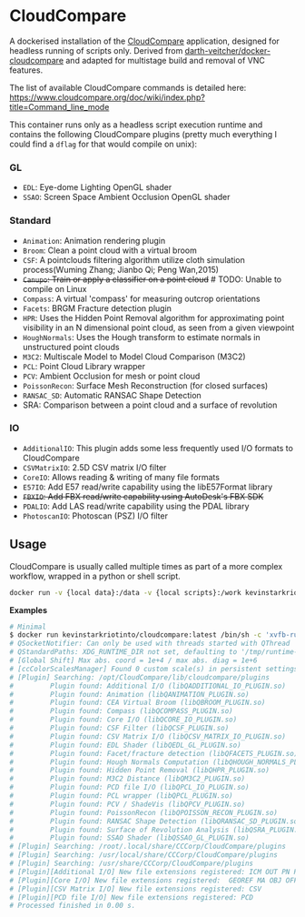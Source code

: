 # CloudCompare

A dockerised installation of the [CloudCompare](http://www.cloudcompare.org) application, designed for headless running of scripts only. Derived from [darth-veitcher/docker-cloudcompare](https://github.com/darth-veitcher/docker-cloudcompare) and adapted for multistage build and removal of VNC features.

The list of available CloudCompare commands is detailed here: <https://www.cloudcompare.org/doc/wiki/index.php?title=Command_line_mode>

This container runs only as a headless script execution runtime and contains the following CloudCompare plugins (pretty much everything I could find a `dflag` for that would compile on unix):

### GL

- `EDL`: Eye-dome Lighting OpenGL shader
- `SSAO`: Screen Space Ambient Occlusion OpenGL shader

### Standard

- `Animation`: Animation rendering plugin
- `Broom`: Clean a point cloud with a virtual broom
- `CSF`: A pointclouds filtering algorithm utilize cloth simulation process(Wuming Zhang; Jianbo Qi; Peng Wan,2015)
- ~~`Canupo`: Train or apply a classifier on a point cloud~~ # TODO: Unable to compile on Linux
- `Compass`: A virtual 'compass' for measuring outcrop orientations
- `Facets`: BRGM Fracture detection plugin
- `HPR`: Uses the Hidden Point Removal algorithm for approximating point visibility in an N dimensional point cloud, as seen from a given viewpoint
- `HoughNormals`: Uses the Hough transform to estimate normals in unstructured point clouds
- `M3C2`: Multiscale Model to Model Cloud Comparison (M3C2)
- `PCL`: Point Cloud Library wrapper
- `PCV`: Ambient Occlusion for mesh or point cloud
- `PoissonRecon`: Surface Mesh Reconstruction (for closed surfaces)
- `RANSAC_SD`: Automatic RANSAC Shape Detection
- SRA: Comparison between a point cloud and a surface of revolution

### IO

- `AdditionalIO`: This plugin adds some less frequently used I/O formats to CloudCompare
- `CSVMatrixIO`: 2.5D CSV matrix I/O filter
- `CoreIO`: Allows reading & writing of many file formats
- `E57IO`: Add E57 read/write capability using the libE57Format library
- ~~`FBXIO`: Add FBX read/write capability using AutoDesk's FBX SDK~~
- `PDALIO`: Add LAS read/write capability using the PDAL library
- `PhotoscanIO`: Photoscan (PSZ) I/O filter

## Usage

CloudCompare is usually called multiple times as part of a more complex workflow, wrapped in a python or shell script.

```sh
docker run -v {local data}:/data -v {local scripts}:/work kevinstarkriotinto/cloudcompare:latest {script to run}
```

**Examples**

```sh
# Minimal
$ docker run kevinstarkriotinto/cloudcompare:latest /bin/sh -c 'xvfb-run CloudCompare -SILENT -CLEAR'
# QSocketNotifier: Can only be used with threads started with QThread
# QStandardPaths: XDG_RUNTIME_DIR not set, defaulting to '/tmp/runtime-root'
# [Global Shift] Max abs. coord = 1e+4 / max abs. diag = 1e+6
# [ccColorScalesManager] Found 0 custom scale(s) in persistent settings
# [Plugin] Searching: /opt/CloudCompare/lib/cloudcompare/plugins
#         Plugin found: Additional I/O (libQADDITIONAL_IO_PLUGIN.so)
#         Plugin found: Animation (libQANIMATION_PLUGIN.so)
#         Plugin found: CEA Virtual Broom (libQBROOM_PLUGIN.so)
#         Plugin found: Compass (libQCOMPASS_PLUGIN.so)
#         Plugin found: Core I/O (libQCORE_IO_PLUGIN.so)
#         Plugin found: CSF Filter (libQCSF_PLUGIN.so)
#         Plugin found: CSV Matrix I/O (libQCSV_MATRIX_IO_PLUGIN.so)
#         Plugin found: EDL Shader (libQEDL_GL_PLUGIN.so)
#         Plugin found: Facet/fracture detection (libQFACETS_PLUGIN.so)
#         Plugin found: Hough Normals Computation (libQHOUGH_NORMALS_PLUGIN.so)
#         Plugin found: Hidden Point Removal (libQHPR_PLUGIN.so)
#         Plugin found: M3C2 Distance (libQM3C2_PLUGIN.so)
#         Plugin found: PCD file I/O (libQPCL_IO_PLUGIN.so)
#         Plugin found: PCL wrapper (libQPCL_PLUGIN.so)
#         Plugin found: PCV / ShadeVis (libQPCV_PLUGIN.so)
#         Plugin found: PoissonRecon (libQPOISSON_RECON_PLUGIN.so)
#         Plugin found: RANSAC Shape Detection (libQRANSAC_SD_PLUGIN.so)
#         Plugin found: Surface of Revolution Analysis (libQSRA_PLUGIN.so)
#         Plugin found: SSAO Shader (libQSSAO_GL_PLUGIN.so)
# [Plugin] Searching: /root/.local/share/CCCorp/CloudCompare/plugins
# [Plugin] Searching: /usr/local/share/CCCorp/CloudCompare/plugins
# [Plugin] Searching: /usr/share/CCCorp/CloudCompare/plugins
# [Plugin][Additional I/O] New file extensions registered: ICM OUT PN POLY POV PV SOI SX
# [Plugin][Core I/O] New file extensions registered:  GEOREF MA OBJ OFF PDMS PTX SBF STL VTK
# [Plugin][CSV Matrix I/O] New file extensions registered: CSV
# [Plugin][PCD file I/O] New file extensions registered: PCD
# Processed finished in 0.00 s.
```
